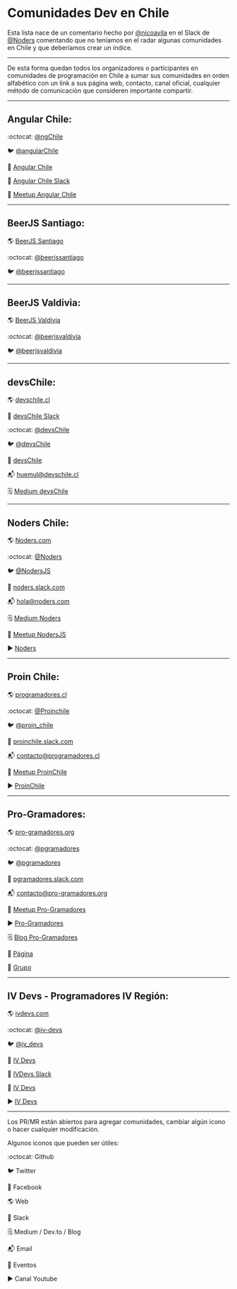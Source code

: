 # Comunidades Dev en Chile

Esta lista nace de un comentario hecho por [@nicoavila](https://github.com/nicoavila) en el Slack de [@Noders](https://github.com/noders) comentando que no teníamos en el radar algunas comunidades en Chile y que deberíamos crear un indice.

---

De esta forma quedan todos los organizadores o participantes en comunidades de programación en Chile a sumar sus comunidades en orden alfabético con un link a sus página web, contacto, canal oficial, cualquier método de comunicación que consideren importante compartir.

---

## Angular Chile:

:octocat: [@ngChile](https://github.com/ngChile)

🐦 [@angularChile](https://twitter.com/angularChile)

🚻 [Angular Chile](https://www.facebook.com/ngchile/)

🎯 [Angular Chile Slack](https://join.slack.com/t/angular-chile/shared_invite/enQtNjYyMDcxMzQxNDU4LTAwZGJhNWUyZmIyYTQ3NWZiZTgwZGY1NDI5MWIzYTVmMWNjMTQ4NGM0NjVhOTkzN2ZkYTNkNTFjZWFjNTNiNmE)

📆 [Meetup Angular Chile](https://www.meetup.com/es/Angular-Chile)

---

## BeerJS Santiago:

🌎 [BeerJS Santiago](https://beerjs.cl/santiago/)

:octocat: [@beerjssantiago](https://github.com/beerjs/santiago/)

🐦 [@beerjssantiago](https://twitter.com/beerjssantiago)

---

## BeerJS Valdivia:

🌎 [BeerJS Valdivia](https://valdivia.beerjs.cl)

:octocat: [@beerjsvaldivia](https://github.com/beerjs/valdivia)

🐦 [@beerjsvaldivia](https://twitter.com/beerjsvaldivia)

---

## devsChile:

🌎 [devschile.cl](https://devschile.cl)

🎯 [devsChile Slack](https://devschile.slack.com/)

:octocat: [@devsChile](https://github.com/devschile)

🐦 [@devsChile](https://twitter.com/devschile)

🚻 [devsChile](https://www.facebook.com/devschile/)

📬 [huemul@devschile.cl](huemul@devschile.cl)

🗒 [Medium devsChile](https://medium.com/devschile)

---

## Noders Chile:

🌎 [Noders.com](https://noders.com)

:octocat: [@Noders](https://github.com/noders)

🐦 [@NodersJS](https://twitter.com/NodersJS)

🎯 [noders.slack.com](https://join.slack.com/t/noders/shared_invite/enQtMjk3MTA5MTk5MDExLTRjNTQ4MTdkN2MzZThhMGQ5YzUzZWU0NDQ0Zjk2ZDhjNjlhMzA4MWViMjE2NGY5MDliM2VmOGYyYTNjYTg0MGY)

📬 [hola@noders.com](hola@noders.com)

🗒 [Medium Noders](https://medium.com/noders)

📆 [Meetup NodersJS](https://www.meetup.com/es-ES/NodersJS/)

▶️ [Noders](https://www.youtube.com/noders)

---

## Proin Chile:

🌎 [programadores.cl](http://programadores.cl)

:octocat: [@Proinchile](https://github.com/proinchile)

🐦 [@proin_chile](https://twitter.com/proin_chile)

🎯 [proinchile.slack.com](http://www.programadores.cl/#cta)

📬 [contacto@programadores.cl](contacto@programadores.cl)

📆 [Meetup ProinChile](https://www.meetup.com/es-ES/ProinChile/)

▶️ [ProinChile](https://www.youtube.com/channel/UCwzksKYd78ybWnhCKz44W3Q)

---

## Pro-Gramadores:

🌎 [pro-gramadores.org](https://pro-gramadores.org)

:octocat: [@pgramadores](https://github.com/pgramadores)

🐦 [@pgramadores](https://twitter.com/pgramadores)

🎯 [pgramadores.slack.com](https://join.slack.com/t/pgramadores/shared_invite/enQtNzQwMzA0NjE5ODQzLWI0ODFiNDMyOGRkMDY0M2Q2YWFmZjlkNzMzY2Y3NjVhMzBiZGFlZDBkMTljMmY5NzI5ZmE0ZDRkN2IyM2YyYjE)

📬 [contacto@pro-gramadores.org](contacto@pro-gramadores.org)

📆 [Meetup Pro-Gramadores](https://www.meetup.com/es-ES/pgramadores/)

▶️ [Pro-Gramadores](https://www.youtube.com/pgramadores)

🗒 [Blog Pro-Gramadores](http://pgramadores.blogspot.com/)

🚻 [Página](https://facebook.com/pgramadores)

🚻 [Grupo](https://facebook.com/groups/pgramadores)

---

## IV Devs - Programadores IV Región:

🌎 [ivdevs.com](http://ivdevs.com/)

:octocat: [@iv-devs](https://github.com/iv-devs)

🐦 [@iv_devs](https://twitter.com/iv_devs)

🚻 [IV Devs](https://www.facebook.com/ivdevs/)

🎯 [IVDevs Slack](http://joinslack.ivdevs.com/)

📆 [IV Devs](https://www.meetup.com/es/IV-DEVS)

▶️ [IV Devs](https://www.youtube.com/channel/UC-dfH_dCDPwAWHt5dHp1BxA)

---

Los PR/MR están abiertos para agregar comunidades, cambiar algún icono o hacer cualquier modificación.

Algunos iconos que pueden ser útiles:

:octocat: Github

🐦 Twitter

🚻 Facebook

🌎 Web

🎯 Slack

🗒 Medium / Dev.to / Blog

📬 Email

📆 Eventos

▶️ Canal Youtube
